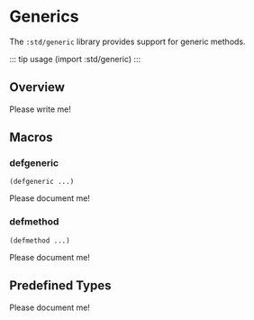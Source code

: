 # Generics

The `:std/generic` library provides support for generic methods.

::: tip usage
(import :std/generic)
:::

## Overview

Please write me!

## Macros

### defgeneric
```
(defgeneric ...)
```

Please document me!

### defmethod
```
(defmethod ...)
```

Please document me!

## Predefined Types

Please document me!
